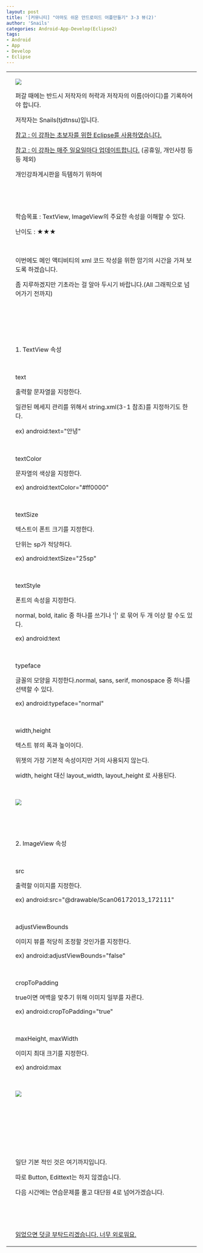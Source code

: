 ```yaml
---
layout: post
title: '[커뮤니티] "아마도 쉬운 안드로이드 어플만들기" 3-3 뷰(2)'
author: 'Snails'
categories: Android-App-Develop(Eclipse2)
tags:
- Android
- App
- Develop
- Eclipse
---
```



<script> location.href='https://cafe.naver.com/develoid/270084' ; </script>

<!-- Not Allowed Attribute Filtered ( nowrap="nowrap") --><table    ><tbody><tr><td ></td><td ><p><img src="https://dthumb-phinf.pstatic.net/?src=%22http%3A%2F%2Fpostfiles3.naver.net%2F20130523_178%2Ftjdtnsu_1369283538974akCh1_JPEG%2Fand.jpg%3Ftype%3Dw2%22&amp;type=cafe_wa740"></p>
<p>퍼갈 때에는 반드시 저작자의 허락과 저작자의 이름(아이디)를 기록하어야 합니다.</p>
<p>저작자는 Snails(tjdtnsu)입니다.</p>
<p><u>참고 : 이 강좌는 초보자를 위한 Eclipse를 사용하였습니다.</u></p>
<p><u>참고 : 이 강좌는 매주 일요일마다 업데이트합니다.</u> (공휴일, 개인사정 등등 제외)</p>
<p>개인강좌게시판을 득템하기 위하여&nbsp;</p>
<p>&nbsp;</p>
<p><u>﻿</u></p>
<p>학습목표 :&nbsp;TextView, ImageView의 주요한 속성을 이해할 수 있다.</p>
<p>난이도 : ★★★</p>
<p>&nbsp;</p>
<p>이번에도 메인 액티비티의 xml 코드 작성을 위한 암기의 시간을 가져 보도록 하겠습니다.</p>
<p>좀 지루하겠지만 기초라는 걸 알아 두시기 바랍니다.(All 그래픽으로 넘어가기 전까지)</p>
<p></p>
<p>&nbsp;</p>
<p>&nbsp;</p>
<p>&nbsp;</p>
<p>1. TextView 속성</p>
<p>&nbsp;</p>
<p>text</p>
<p>출력할 문자열을 지정한다.</p>
<p>일관된 메세지 관리를 위해서 string.xml(3-1 참조)를 지정하기도 한다.</p>
<p>ex) android:text="안녕"</p>
<p>&nbsp;</p>
<p>textColor</p>
<p>문자열의 색상을 지정한다.</p>
<p>ex) android:textColor="#ff0000"</p>
<p>&nbsp;</p>
<p>textSize</p>
<p>텍스트이 폰트 크기를 지정한다.</p>
<p>단위는 sp가 적당하다. </p>
<p>ex) android:textSize="25sp"</p>
<p>&nbsp;</p>
<p>textStyle</p>
<p>폰트의 속성을 지정한다.</p>
<p>normal, bold, italic 중 하나를 쓰기나 '|' 로 묶어 두 개 이상 할 수도 있다.</p>
<p>ex) android:text</p>
<p>&nbsp;</p>
<p>typeface</p>
<p>글꼴의 모양을 지정한다.normal, sans, serif, monospace 중 하나를 선택할 수 있다.&nbsp;</p>
<p>ex) android:typeface="normal"</p>
<p>&nbsp;</p>
<p>width,height</p>
<p>텍스트 뷰의 폭과 높이이다.</p>
<p>위젯의 가장 기본적 속성이지만 거의 사용되지 않는다.</p>
<p>width, height 대신 layout_width, layout_height 로 사용된다.</p>
<p>&nbsp;</p>
<p><img src="https://dthumb-phinf.pstatic.net/?src=%22http%3A%2F%2Fblogfiles.naver.net%2F20130630_168%2Ftjdtnsu_1372563356841KToMu_PNG%2F%25C1%25A6%25B8%25F1_%25BE%25F8%25C0%25BD.png%22&amp;type=cafe_wa740"></p>
<p>&nbsp;</p>
<p>&nbsp;</p>
<p>2. ImageView 속성</p>
<p>&nbsp;</p>
<p>src</p>
<p>출력할 이미지를 지정한다.</p>
<p>ex) android:src="@drawable/Scan06172013_172111"</p>
<p>&nbsp;</p>
<p>adjustViewBounds</p>
<p>이미지 뷰를 적당히 조정할 것인가를 지정한다.</p>
<p>ex)&nbsp;android:adjustViewBounds="false"</p>
<p>&nbsp;</p>
<p>cropToPadding</p>
<p>true이면 여백을 맞추기 위해 이미지 일부를 자른다.</p>
<p>ex) android:cropToPadding="true"</p>
<p>&nbsp;</p>
<p>maxHeight, maxWidth</p>
<p>이미지 최대 크기를 지정한다.</p>
<p>ex)&nbsp;android:max</p>
<p>&nbsp;</p>
<p><img src="https://dthumb-phinf.pstatic.net/?src=%22http%3A%2F%2Fblogfiles.naver.net%2F20130630_101%2Ftjdtnsu_1372576844490Pni5S_PNG%2F%25C1%25A6%25B8%25F1_%25BE%25F8%25C0%25BD.png%22&amp;type=cafe_wa740"></p>
<p>&nbsp;</p>
<p>&nbsp;</p>
<p>&nbsp;</p>
<p>&nbsp;</p>
<p>일단 기본 적인 것은 여기까지입니다.</p>
<p>따로 Button, Edittext는 하지 않겠습니다.</p>
<p>다음 시간에는 연습문제를 풀고 대단원 4로 넘어가겠습니다.</p>
<p>&nbsp;</p>
<p>&nbsp;</p>
<p><u>읽었으면 덧글 부탁드리겠습니다. 너무 외로워요.</u></p>
</td></tr></tbody></table>  
